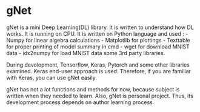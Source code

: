 # gNet

gNet is a mini Deep Learning(DL) library. It is written to understand how DL
works. It is running on CPU. It is written on Python language and used :
    - Numpy for linear algebra calculations
    - Matplotlib for plottings
    - Texttable for proper printing of model summary in cmd
    - wget for download MNIST data
    - idx2numpy for load MNIST data
some 3rd party libraries.

During devolopment, Tensorflow, Keras, Pytorch and some other libraries examined.
Keras end-user approach is used. Therefore, if you are familiar with Keras,
you can use gNet easily.

gNet has not a lot functions and methods for now, because subject is written when
they needed to learn. Also, gNet is personal project. Thus, its development process
depends on author learning process.
